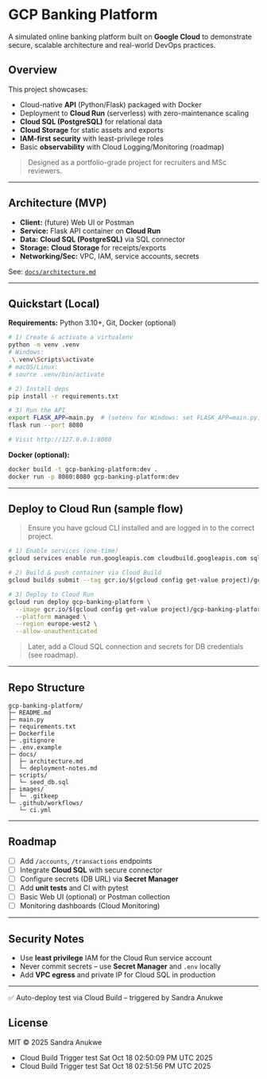 # GCP Banking Platform 

A simulated online banking platform built on **Google Cloud** to demonstrate secure, scalable architecture and real-world DevOps practices.

##  Overview
This project showcases:
- Cloud-native **API** (Python/Flask) packaged with Docker
- Deployment to **Cloud Run** (serverless) with zero-maintenance scaling
- **Cloud SQL (PostgreSQL)** for relational data
- **Cloud Storage** for static assets and exports
- **IAM-first security** with least-privilege roles
- Basic **observability** with Cloud Logging/Monitoring (roadmap)

> Designed as a portfolio-grade project for recruiters and MSc reviewers.

---

## Architecture (MVP)
- **Client:** (future) Web UI or Postman
- **Service:** Flask API container on **Cloud Run**
- **Data:** **Cloud SQL (PostgreSQL)** via SQL connector
- **Storage:** **Cloud Storage** for receipts/exports
- **Networking/Sec:** VPC, IAM, service accounts, secrets

See: [`docs/architecture.md`](docs/architecture.md)

---

## Quickstart (Local)
**Requirements:** Python 3.10+, Git, Docker (optional)

```bash
# 1) Create & activate a virtualenv
python -m venv .venv
# Windows:
.\.venv\Scripts\activate
# macOS/Linux:
# source .venv/bin/activate

# 2) Install deps
pip install -r requirements.txt

# 3) Run the API
export FLASK_APP=main.py  # (setenv for Windows: set FLASK_APP=main.py)
flask run --port 8080

# Visit http://127.0.0.1:8080
```

**Docker (optional):**
```bash
docker build -t gcp-banking-platform:dev .
docker run -p 8080:8080 gcp-banking-platform:dev
```

---

## Deploy to Cloud Run (sample flow)
> Ensure you have gcloud CLI installed and are logged in to the correct project.

```bash
# 1) Enable services (one-time)
gcloud services enable run.googleapis.com cloudbuild.googleapis.com sqladmin.googleapis.com

# 2) Build & push container via Cloud Build
gcloud builds submit --tag gcr.io/$(gcloud config get-value project)/gcp-banking-platform

# 3) Deploy to Cloud Run
gcloud run deploy gcp-banking-platform \
  --image gcr.io/$(gcloud config get-value project)/gcp-banking-platform \
  --platform managed \
  --region europe-west2 \
  --allow-unauthenticated
```

> Later, add a Cloud SQL connection and secrets for DB credentials (see roadmap).

---

## Repo Structure
```
gcp-banking-platform/
├─ README.md
├─ main.py
├─ requirements.txt
├─ Dockerfile
├─ .gitignore
├─ .env.example
├─ docs/
│  ├─ architecture.md
│  └─ deployment-notes.md
├─ scripts/
│  └─ seed_db.sql
├─ images/
│  └─ .gitkeep
└─ .github/workflows/
   └─ ci.yml
```

---

## Roadmap
- [ ] Add `/accounts`, `/transactions` endpoints
- [ ] Integrate **Cloud SQL** with secure connector
- [ ] Configure secrets (DB URL) via **Secret Manager**
- [ ] Add **unit tests** and CI with pytest
- [ ] Basic Web UI (optional) or Postman collection
- [ ] Monitoring dashboards (Cloud Monitoring)

---

##  Security Notes
- Use **least privilege** IAM for the Cloud Run service account
- Never commit secrets – use **Secret Manager** and `.env` locally
- Add **VPC egress** and private IP for Cloud SQL in production

---

✅ Auto-deploy test via Cloud Build – triggered by Sandra Anukwe

##  License
MIT © 2025 Sandra Anukwe
- Cloud Build Trigger test Sat Oct 18 02:50:09 PM UTC 2025
- Cloud Build Trigger test Sat Oct 18 02:51:56 PM UTC 2025

